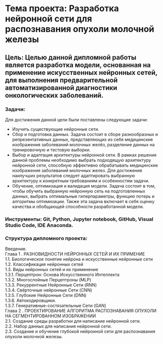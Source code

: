 # **Тема проекта: Разработка нейронной сети для распознавания опухоли молочной железы**

## **Цель: Целью данной дипломной работы является разработка модели, основанная на применение искусственных нейронных сетей, для выполнения предварительной автоматизированной диагностики онкологических заболеваний.**


### **Задачи:**

Для достижения данной цели были поставлены следующие задачи: 
*	Изучить существующие нейронные сети.
*	Сбор и подготовка данных. Задача состоит в сборе разнообразных и репрезентативных данных, представляющих из себя медицинские изображения заболеваний молочных желёз, разделение данных на тренировочную и тестовую выборки.
*	Выбор и адаптация архитектуры нейронной сети. В рамках решения данной проблемы необходимо выбрать подходящую архитектуру нейронной сети, способную эффективно обрабатывать медицинские изображения заболеваний молочных желез. Для достижения наилучших результатов следует адаптировать выбранную архитектуру к конкретным требованиям и особенностям задачи.
*	Обучение, оптимизация и валидация модели. Задача состоит в том, чтобы обучить выбранную нейронную сеть на подготовленных данных, выбрать оптимальные гиперпараметры, функцию потерь и алгоритмы оптимизации.
Также эта задача включает в себя оценку качества и обобщающей способности разработанной модели.

### **Инструменты**: Git, Python, Jupyter notebook, GitHub, Visual Studio Code, IDE Anaconda.

### **Структура дипломного проекта**:

Введение.  
Глава 1 . РАЗНОВИДНОСТИ НЕЙРОННЫХ СЕТЕЙ И ИХ ПРИМЕНИЕ  
  1.1.	Биологическое понятие нейрона и искусственные нейронные сети	
  1.2.	Классификация нейронных сетей	 
  1.3.	Виды нейронных сетей и их применение  
    1.3.1.	Перцептрон: Основа Искусственного Интеллекта  
    1.3.2.	Многослойные Перцептроны (MLP)  
    1.3.3.	Рекуррентные Нейронные Сети (RNN)  
    1.3.4.	Свёрточные нейронные Сети (CNN)  
    1.3.5.	Глубокие Нейронные Сети (DNN)  
    1.3.6.	Автокодировщики.  
    1.3.7.	Генеративные-состязательные Сети (GAN)  
Глава 2 . ПРОЕКТИРОВАНИЕ АЛГОРИТМА РАСПОЗНАВАНИЯ ОПУХОЛИ НА СЕГМЕНТИРОВАННОМ ИЗОБРАЖЕНИИ  
  2.1.	Создание среды разработки для написание нейронной сети.  
  2.2.	Набор данных для написания нейронной сети.  
  2.3.	Создание и обучение глубокой нейронной сети для распознавания опухоли молочной железы.  

	 

